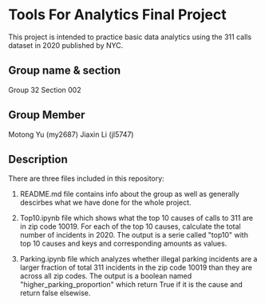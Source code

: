 # Tools For Analytics Final Project
This project is intended to practice basic data analytics using the 311 calls dataset in 2020 published by NYC. 

## Group name & section
Group 32 
Section 002

## Group Member
Motong Yu (my2687)
Jiaxin Li (jl5747)

## Description
There are three files included in this repository:

1. README.md file contains info about the group as well as generally descirbes what we have done for the whole project.

2. Top10.ipynb file which shows what the top 10 causes of calls to 311 are in zip code 10019. For each of the top 10 causes, calculate the total number of incidents in 2020. The output is a serie called "top10" with top 10 causes and keys and corresponding amounts as values. 

3. Parking.ipynb file which analyzes whether illegal parking incidents are a larger fraction of total 311 incidents in the zip code 10019 than they are across all zip codes. The output is a boolean named "higher_parking_proportion" which return True if it is the cause and return false elsewise. 
